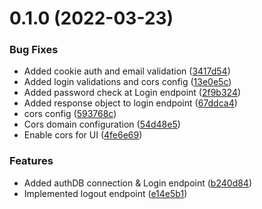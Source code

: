 # 0.1.0 (2022-03-23)


### Bug Fixes

* Added cookie auth and email validation ([3417d54](https://github.com/Stacking-Up/auth-service/commit/3417d549aeebaf5e5d013e76551a3cd865a07af0))
* Added login validations and cors config ([13e0e5c](https://github.com/Stacking-Up/auth-service/commit/13e0e5c9151792eadc33d29fbfdd81387b655a1f))
* Added password check at Login endpoint ([2f9b324](https://github.com/Stacking-Up/auth-service/commit/2f9b3245c27a19a5f737247ee29473109781a503))
* Added response object to login endpoint ([67ddca4](https://github.com/Stacking-Up/auth-service/commit/67ddca45e81700ba68f468256d2d62706ba3102a))
* cors config ([593768c](https://github.com/Stacking-Up/auth-service/commit/593768c5647e921ebb638551b396e90a2b88a78d))
* Cors domain configuration ([54d48e5](https://github.com/Stacking-Up/auth-service/commit/54d48e59acf59523ee30007e2fd26d13e6cc1721))
* Enable cors for UI ([4fe6e69](https://github.com/Stacking-Up/auth-service/commit/4fe6e693919c39e94234f72f1e4b47a304973a5a))


### Features

* Added authDB connection & Login endpoint ([b240d84](https://github.com/Stacking-Up/auth-service/commit/b240d84a33a8e77f9ab8b1d2b228f0ea2ad82811))
* Implemented logout endpoint ([e14e5b1](https://github.com/Stacking-Up/auth-service/commit/e14e5b1b3ab360db5597715728403375d64888a0))



